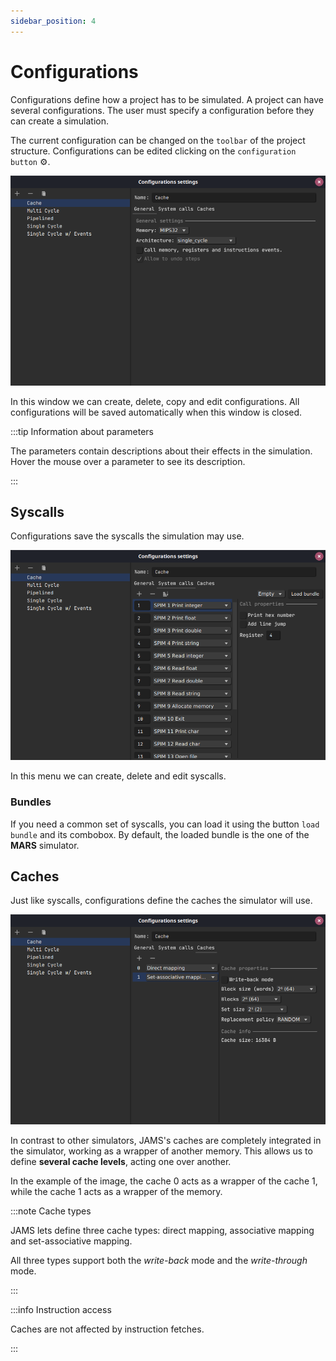 ```yaml
---
sidebar_position: 4
---
```


# Configurations

Configurations define how a project has to be simulated. A project can have several configurations. The user must
specify a configuration before they can create a simulation.

The current configuration can be changed on the `toolbar` of the project structure. Configurations can be edited
clicking on the `configuration button` ⚙.

![Configurations' menu](/img/docs/getting-started/configurations.png)

In this window we can create, delete, copy and edit configurations. All configurations will be saved automatically when
this window is closed.

:::tip Information about parameters

The parameters contain descriptions about their effects in the simulation. Hover the mouse over a parameter
to see its description.

:::

## Syscalls

Configurations save the syscalls the simulation may use.

![Configuration's syscalls](/img/docs/getting-started/syscalls.png)

In this menu we can create, delete and edit syscalls.

### Bundles

If you need a common set of syscalls, you can load it using the button `load bundle` and its combobox. By default, the
loaded bundle is the one of the **MARS** simulator.

## Caches

Just like syscalls, configurations define the caches the simulator will use.

![Configuration's caches](/img/docs/getting-started/caches.png)

In contrast to other simulators, JAMS's caches are completely integrated in the simulator, working as a wrapper of
another memory. This allows us to define **several cache levels**, acting one over another.

In the example of the image, the cache 0 acts as a wrapper of the cache 1, while the cache 1 acts as a wrapper of the
memory.

:::note Cache types

JAMS lets define three cache types: direct mapping, associative mapping and set-associative mapping.

All three types support both the *write-back* mode and the *write-through* mode.

:::

:::info Instruction access

Caches are not affected by instruction fetches.

:::